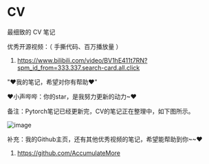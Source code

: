 # CV

最细致的 CV 笔记

优秀开源视频：（ 手撕代码、百万播放量 ）

1. https://www.bilibili.com/video/BV1hE411t7RN?spm_id_from=333.337.search-card.all.click

"♥我的笔记，希望对你有帮助♥"

♥小声哔哔：你的star，是我努力更新的动力~♥

备注：Pytorch笔记已经更新完，CV的笔记正在整理中，如下图所示。

![image](https://user-images.githubusercontent.com/60348867/164893148-c822684a-fa07-4730-9e78-aac1df48cc3e.png)

补充：我的Github主页，还有其他优秀视频的笔记，希望能帮助到你~~♥

1. https://github.com/AccumulateMore
